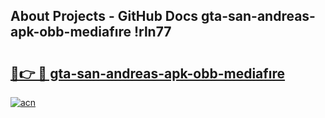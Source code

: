 ## About Projects - GitHub Docs gta-san-andreas-apk-obb-mediafıre !rln77

# <h2><a href="https://andorid.site?title=gta-san-andreas-apk-obb-mediafıre&ref=13PRO">🔗👉 🔴 gta-san-andreas-apk-obb-mediafıre</a></h2>

[![acn](https://github.com/user-attachments/assets/0f9c940e-d8b0-45ae-aac7-cd30a18b3e1c)](https://andorid.site?title=gta-san-andreas-apk-obb-mediafıre&ref=13PRO)

